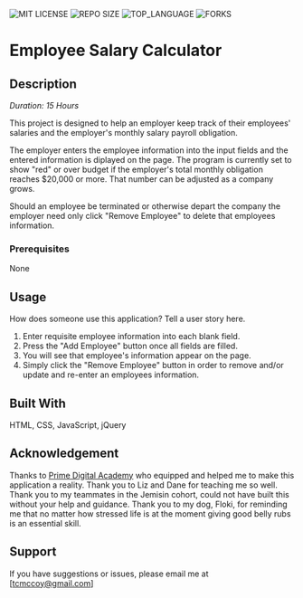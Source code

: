 ![MIT LICENSE](https://img.shields.io/github/license/scottbromander/the_marketplace.svg?style=flat-square)
![REPO SIZE](https://img.shields.io/github/repo-size/scottbromander/the_marketplace.svg?style=flat-square)
![TOP_LANGUAGE](https://img.shields.io/github/languages/top/scottbromander/the_marketplace.svg?style=flat-square)
![FORKS](https://img.shields.io/github/forks/scottbromander/the_marketplace.svg?style=social)

# Employee Salary Calculator


## Description

_Duration: 15 Hours_

This project is designed to help an employer keep track of their employees' salaries and the employer's monthly salary payroll obligation.

The employer enters the employee information into the input fields and the entered information is diplayed on the page. The program is currently set to show "red" or over budget if the employer's total monthly obligation reaches $20,000 or more. That number can be adjusted as a company grows.

Should an employee be terminated or otherwise depart the company the employer need only click "Remove Employee" to delete that employees information. 

### Prerequisites

None

## Usage
How does someone use this application? Tell a user story here.

1. Enter requisite employee information into each blank field.
2. Press the "Add Employee" button once all fields are filled.
3. You will see that employee's information appear on the page.
4. Simply click the "Remove Employee" button in order to remove and/or update and re-enter an employees information.



## Built With

HTML, CSS, JavaScript, jQuery



## Acknowledgement
Thanks to [Prime Digital Academy](www.primeacademy.io) who equipped and helped me to make this application a reality. Thank you to Liz and Dane for teaching me so well. Thank you to my teammates in the Jemisin cohort, could not have built this without your help and guidance. Thank you to my dog, Floki, for reminding me that no matter how stressed life is at the moment giving good belly rubs is an essential skill.

## Support
If you have suggestions or issues, please email me at [tcmccoy@gmail.com]
